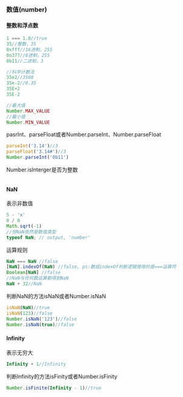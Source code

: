 ### 数值\(number\)

#### 整数和浮点数

```js
1 === 1.0//true
35//整数，35
0xfff//16进制，255
0o377//8进制，255
0b11//二进制，3

//科学计数法
35e2//3500
35e-2//0.35
35E+2
35E-2

//最大值
Number.MAX_VALUE
//最小值
Number.MIN_VALUE
```

pasrInt、parseFloat或者Number.parseInt、Number.parseFloat

```js
parseInt('3.14')//3
parseFloat('3.14#')//3
Number.parseInt('0b11')
```

Number.isInterger是否为整数

```js

```

#### NaN

表示非数值

```js
5 - 'x'
0 / 0
Math.sqrt(-1)
//但NaN依然是数值类型
typeof NaN; // output, 'number'
```

运算规则

```js
NaN === NaN //false
[NaN].indexOf(NaN) //false, ps:数组indexOf判断逻辑使用的是===运算符
Boolean[NaN] //false
//NaN与任何数运算都得到NaN
NaN + 32//NaN
```

判断NaN的方法isNaN或者Number.isNaN

```js
isNaN(NaN)//true
isNaN(123)//false
Number.isNaN('123')//false
Number.isNaN(true)//false
```

#### **Infinity**

表示无穷大

```js
Infinity + 1//Infinity 
```

判断Infinity的方法isFinity或者Number.isFinity

```js
Number.isFinite(Infinity - 1)//true
```




